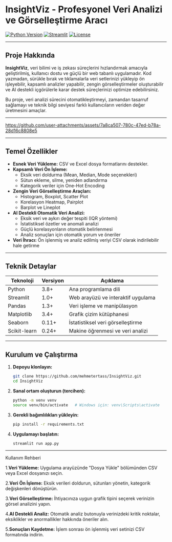 # InsightViz - Profesyonel Veri Analizi ve Görselleştirme Aracı

[![Python Version](https://img.shields.io/badge/python-3.8%2B-blue)](https://www.python.org/)
[![Streamlit](https://img.shields.io/badge/streamlit-v1.0-orange)](https://streamlit.io/)
[![License](https://img.shields.io/badge/license-MIT-green)](./LICENSE)

---

## Proje Hakkında

**InsightViz**, veri bilimi ve iş zekası süreçlerini hızlandırmak amacıyla geliştirilmiş, kullanıcı dostu ve güçlü bir web tabanlı uygulamadır. Kod yazmadan, sürükle bırak ve tıklamalarla veri setlerinizi yükleyip ön işleyebilir, kapsamlı analizler yapabilir, zengin görselleştirmeler oluşturabilir ve AI destekli içgörülerle karar destek süreçlerinizi optimize edebilirsiniz.

Bu proje, veri analizi sürecini otomatikleştirmeyi, zamandan tasarruf sağlamayı ve teknik bilgi seviyesi farklı kullanıcıların veriden değer üretmesini amaçlar.

---

https://github.com/user-attachments/assets/7a8ca507-780c-47ed-b78a-28d16c8808e5

---

## Temel Özellikler

- **Esnek Veri Yükleme:** CSV ve Excel dosya formatlarını destekler.
- **Kapsamlı Veri Ön İşleme:**
  - Eksik veri doldurma (Mean, Median, Mode seçenekleri)
  - Sütun ekleme, silme, yeniden adlandırma
  - Kategorik veriler için One-Hot Encoding
- **Zengin Veri Görselleştirme Araçları:**
  - Histogram, Boxplot, Scatter Plot
  - Korelasyon Heatmap, Pairplot
  - Barplot ve Lineplot
- **AI Destekli Otomatik Veri Analizi:**
  - Eksik veri ve aykırı değer tespiti (IQR yöntemi)
  - İstatistiksel özetler ve anomali analizi
  - Güçlü korelasyonların otomatik belirlenmesi
  - Analiz sonuçları için otomatik yorum ve öneriler
- **Veri İhracı:** Ön işlenmiş ve analiz edilmiş veriyi CSV olarak indirilebilir hale getirme

---

## Teknik Detaylar

| Teknoloji       | Versiyon     | Açıklama                                  |
|-----------------|--------------|-------------------------------------------|
| Python          | 3.8+         | Ana programlama dili                      |
| Streamlit       | 1.0+         | Web arayüzü ve interaktif uygulama       |
| Pandas          | 1.3+         | Veri işleme ve manipülasyon               |
| Matplotlib      | 3.4+         | Grafik çizim kütüphanesi                   |
| Seaborn         | 0.11+        | İstatistiksel veri görselleştirme         |
| Scikit-learn    | 0.24+        | Makine öğrenmesi ve veri analizi          |

---

## Kurulum ve Çalıştırma

1. **Depoyu klonlayın:**
   ```bash
   git clone https://github.com/mehmetertass/InsightViz.git
   cd InsightViz

2. **Sanal ortam oluşturun (tercihen):**
   ```bash
   python -m venv venv
   source venv/bin/activate   # Windows için: venv\Scripts\activate

3. **Gerekli bağımlılıkları yükleyin:**
    ```bash
   pip install -r requirements.txt

4. **Uygulamayı başlatın:**
    ```bash
   streamlit run app.py

---

Kullanım Rehberi

1.**Veri Yükleme:** Uygulama arayüzünde "Dosya Yükle" bölümünden CSV veya Excel dosyanızı seçin.

2.**Veri Ön İşleme:** Eksik verileri doldurun, sütunları yönetin, kategorik değişkenleri dönüştürün.

3.**Veri Görselleştirme:** İhtiyacınıza uygun grafik tipini seçerek verinizin görsel analizini yapın.

4.**AI Destekli Analiz:** Otomatik analiz butonuyla verinizdeki kritik noktalar, eksiklikler ve anormallikler hakkında öneriler alın.

5.**Sonuçları Kaydetme:** İşlem sonrası ön işlenmiş veri setinizi CSV formatında indirin.

